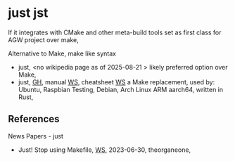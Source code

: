 # just jst

If it integrates with CMake and other meta-build tools set as first class for AGW project over make, 

Alternative to Make, make like syntax
* just, <no wikipedia page as of 2025-08-21 > likely preferred option over Make,
* just, [GH](https://github.com/casey/just), manual [WS](https://just.systems/man/en/), cheatsheet [WS](https://cheatography.com/linux-china/cheat-sheets/justfile/) a Make replacement, used by: Ubuntu, Raspbian Testing, Debian, Arch Linux ARM aarch64, written in Rust, 

## References

News Papers - just 
* Just! Stop using Makefile, [WS](https://theorangeone.net/posts/just-stop-using-makefile/), 2023-06-30, theorganeone, 